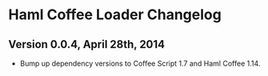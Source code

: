 # Haml Coffee Loader Changelog

## Version 0.0.4, April 28th, 2014

* Bump up dependency versions to Coffee Script 1.7 and Haml Coffee 1.14.